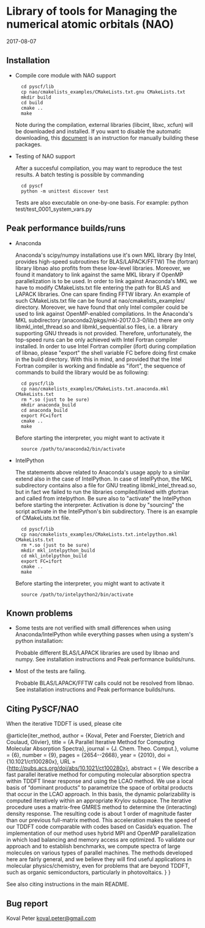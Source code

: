 Library of tools for Managing the numerical atomic orbitals (NAO)
===============================================

2017-08-07

Installation
------------

* Compile core module with NAO support

        cd pyscf/lib
        cp nao/cmakelists_examples/CMakeLists.txt.gnu CMakeLists.txt
        mkdir build
        cd build
        cmake ..
        make

  Note during the compilation, external libraries (libcint, libxc, xcfun) will
  be downloaded and installed.  If you want to disable the automatic
  downloading, this [document](http://sunqm.github.io/pyscf/install.html#installation-without-network)
  is an instruction for manually building these packages.

* Testing of NAO support 

  After a succesful compilation, you may want to reproduce the test results. 
  A batch testing is possible by commanding

        cd pyscf
        python -m unittest discover test

  Tests are also executable on one-by-one basis.
  For example:
        python test/test_0001_system_vars.py

Peak performance builds/runs
------------

* Anaconda
  
  Anaconda's scipy/numpy installations use it's own MKL library (by Intel, provides high-speed subroutines for BLAS/LAPACK/FFTW)
  The (fortran) library libnao also profits from these low-level libraries. Moreover, we found it mandatory to link against 
  the same MKL library if OpenMP parallelization is to be used. In order to link against Anaconda's MKL we have to modify
  CMakeLists.txt file entering the path for BLAS and LAPACK libraries. One can spare finding FFTW library. An example of such
  CMakeLists.txt file can be found at nao/cmakelists_examples/ directory. Moreover, we have found that only Intel compiler 
  could be used to link against OpenMP-enabled compilations. In the Anaconda's MKL subdirectory (anaconda2/pkgs/mkl-2017.0.3-0/lib/)
  there are only libmkl_intel_thread.so and libmkl_sequential.so files, i.e. a library supporting GNU threads is not provided.
  Therefore, unfortunately, the top-speed runs can be only achieved with Intel Fortran compiler installed.
  In order to use Intel Fortran compiler (ifort) during compilation of libnao, please "export" the shell variable FC before 
  doing first cmake in the build directory. With this in mind, and provided that the Intel Fortran compiler is working and 
  findable as "ifort", the sequence of commands to build the library would be as following:
  
        cd pyscf/lib
        cp nao/cmakelists_examples/CMakeLists.txt.anaconda.mkl CMakeLists.txt
        rm *.so (just to be sure)
        mkdir anaconda_build
        cd anaconda_build
        export FC=ifort
        cmake ..
        make
        
  Before starting the interpreter, you might want to activate it
        
        source /path/to/anaconda2/bin/activate

* IntelPython

  The statements above related to Anaconda's usage apply to a similar extend also in the case of IntelPython.
  In case of IntelPython, the MKL subdirectory contains also a file for GNU treating libmkl_intel_thread.so, but 
  in fact we failed to run the libraries compiled/linked with gfortran and called from intelpython.
  Be sure also to "activate" the IntelPython before starting the interpreter. Activation is done by "sourcing"
  the script activate in the IntelPython's bin subdirectory. There is an example of CMakeLists.txt file. 

        cd pyscf/lib
        cp nao/cmakelists_examples/CMakeLists.txt.intelpython.mkl CMakeLists.txt
        rm *.so (just to be sure)
        mkdir mkl_intelpython_build
        cd mkl_intelpython_build
        export FC=ifort
        cmake ..
        make
  
  Before starting the interpreter, you might want to activate it
        
        source /path/to/intelpython2/bin/activate

Known problems
--------------

* Some tests are not verified with small differences when using Anaconda/IntelPython while everything passes when using a system's python installation:

  Probable different BLAS/LAPACK libraries are used by libnao and numpy. See installation instructions and Peak performance builds/runs.
  
* Most of the tests are failing. 

  Probable BLAS/LAPACK/FFTW calls could not be resolved from libnao. See installation instructions and Peak performance builds/runs.
  

Citing PySCF/NAO
------------

When the iterative TDDFT is used, please cite

@article{iter_method,
author = {Koval, Peter and Foerster, Dietrich and Coulaud, Olivier},
title = {A Parallel Iterative Method for Computing Molecular Absorption Spectra},
journal = {J. Chem. Theo. Comput.},
volume = {6},
number = {9},
pages = {2654--2668},
year = {2010},
doi = {10.1021/ct100280x},
URL = {http://pubs.acs.org/doi/abs/10.1021/ct100280x},
abstract = { We describe a fast parallel iterative method for computing molecular 
absorption spectra within TDDFT linear response and using the LCAO method. We use a 
local basis of “dominant products” to parametrize the space of orbital products that 
occur in the LCAO approach. In this basis, the dynamic polarizability is computed 
iteratively within an appropriate Krylov subspace. The iterative procedure uses a 
matrix-free GMRES method to determine the (interacting) density response. The 
resulting code is about 1 order of magnitude faster than our previous full-matrix 
method. This acceleration makes the speed of our TDDFT code comparable with codes 
based on Casida’s equation. The implementation of our method uses hybrid MPI and 
OpenMP parallelization in which load balancing and memory access are optimized. 
To validate our approach and to establish benchmarks, we compute spectra of 
large molecules on various types of parallel machines. The methods developed 
here are fairly general, and we believe they will find useful applications in 
molecular physics/chemistry, even for problems that are beyond TDDFT, such as 
organic semiconductors, particularly in photovoltaics. }
}

See also citing instructions in the main README.

Bug report
----------
Koval Peter <koval.peter@gmail.com>

